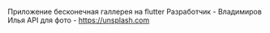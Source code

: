 Приложение бесконечная галлерея на flutter
Разработчик - Владимиров Илья
API для фото - https://unsplash.com


